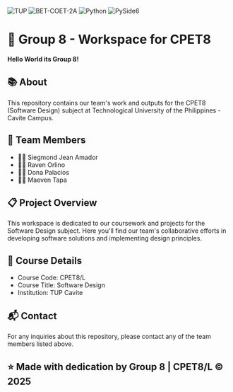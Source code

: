 
![TUP](https://img.shields.io/badge/TUP-Cavite-red?style=for-the-badge)
![BET-COET-2A](https://img.shields.io/badge/BET--COET--2A-green?style=for-the-badge)
![Python](https://img.shields.io/badge/Python-3670A0?style=for-the-badge&logo=python&logoColor=ffdd54)
![PySide6](https://img.shields.io/badge/PySide6-41CD52?style=for-the-badge&logo=qt&logoColor=white)
# 🚀 Group 8 - Workspace for CPET8

**Hello World its Group 8!**

## 📚 About
This repository contains our team's work and outputs for the CPET8 (Software Design) subject at Technological University of the Philippines - Cavite Campus.

## 👥 Team Members
- 👨‍💻 Siegmond Jean Amador
- 👨‍💻 Raven Orlino
- 👩‍💻 Dona Palacios
- 👨‍💻 Maeven Tapa

## 📋 Project Overview
This workspace is dedicated to our coursework and projects for the Software Design subject. Here you'll find our team's collaborative efforts in developing software solutions and implementing design principles.

## 🎯 Course Details
- Course Code: CPET8/L
- Course Title: Software Design
- Institution: TUP Cavite

## 📬 Contact
For any inquiries about this repository, please contact any of the team members listed above.

## ⭐ Made with dedication by Group 8 | CPET8/L © 2025
